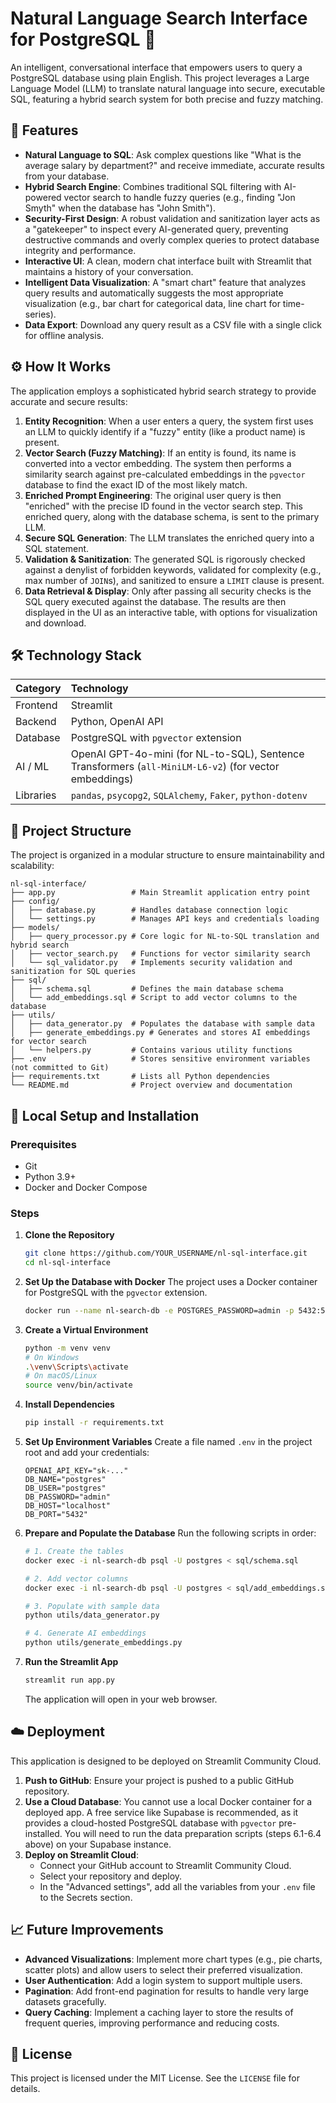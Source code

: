 # Natural Language Search Interface for PostgreSQL 🤖

An intelligent, conversational interface that empowers users to query a PostgreSQL database using plain English. This project leverages a Large Language Model (LLM) to translate natural language into secure, executable SQL, featuring a hybrid search system for both precise and fuzzy matching.

## 🌟 Features

*   **Natural Language to SQL**: Ask complex questions like "What is the average salary by department?" and receive immediate, accurate results from your database.
*   **Hybrid Search Engine**: Combines traditional SQL filtering with AI-powered vector search to handle fuzzy queries (e.g., finding "Jon Smyth" when the database has "John Smith").
*   **Security-First Design**: A robust validation and sanitization layer acts as a "gatekeeper" to inspect every AI-generated query, preventing destructive commands and overly complex queries to protect database integrity and performance.
*   **Interactive UI**: A clean, modern chat interface built with Streamlit that maintains a history of your conversation.
*   **Intelligent Data Visualization**: A "smart chart" feature that analyzes query results and automatically suggests the most appropriate visualization (e.g., bar chart for categorical data, line chart for time-series).
*   **Data Export**: Download any query result as a CSV file with a single click for offline analysis.

## ⚙️ How It Works

The application employs a sophisticated hybrid search strategy to provide accurate and secure results:

1.  **Entity Recognition**: When a user enters a query, the system first uses an LLM to quickly identify if a "fuzzy" entity (like a product name) is present.
2.  **Vector Search (Fuzzy Matching)**: If an entity is found, its name is converted into a vector embedding. The system then performs a similarity search against pre-calculated embeddings in the `pgvector` database to find the exact ID of the most likely match.
3.  **Enriched Prompt Engineering**: The original user query is then "enriched" with the precise ID found in the vector search step. This enriched query, along with the database schema, is sent to the primary LLM.
4.  **Secure SQL Generation**: The LLM translates the enriched query into a SQL statement.
5.  **Validation & Sanitization**: The generated SQL is rigorously checked against a denylist of forbidden keywords, validated for complexity (e.g., max number of `JOIN`s), and sanitized to ensure a `LIMIT` clause is present.
6.  **Data Retrieval & Display**: Only after passing all security checks is the SQL query executed against the database. The results are then displayed in the UI as an interactive table, with options for visualization and download.

## 🛠️ Technology Stack

| Category      | Technology                                                                                             |
| :------------ | :----------------------------------------------------------------------------------------------------- |
| Frontend      | Streamlit                                                                                              |
| Backend       | Python, OpenAI API                                                                                     |
| Database      | PostgreSQL with `pgvector` extension                                                                   |
| AI / ML       | OpenAI GPT-4o-mini (for NL-to-SQL), Sentence Transformers (`all-MiniLM-L6-v2`) (for vector embeddings) |
| Libraries     | `pandas`, `psycopg2`, `SQLAlchemy`, `Faker`, `python-dotenv`                                           |

## 📂 Project Structure

The project is organized in a modular structure to ensure maintainability and scalability:

```
nl-sql-interface/
├── app.py                 # Main Streamlit application entry point
├── config/
│   ├── database.py        # Handles database connection logic
│   └── settings.py        # Manages API keys and credentials loading
├── models/
│   ├── query_processor.py # Core logic for NL-to-SQL translation and hybrid search
│   ├── vector_search.py   # Functions for vector similarity search
│   └── sql_validator.py   # Implements security validation and sanitization for SQL queries
├── sql/
│   ├── schema.sql         # Defines the main database schema
│   └── add_embeddings.sql # Script to add vector columns to the database
├── utils/
│   ├── data_generator.py  # Populates the database with sample data
│   ├── generate_embeddings.py # Generates and stores AI embeddings for vector search
│   └── helpers.py         # Contains various utility functions
├── .env                   # Stores sensitive environment variables (not committed to Git)
├── requirements.txt       # Lists all Python dependencies
└── README.md              # Project overview and documentation
```

## 🚀 Local Setup and Installation

### Prerequisites

*   Git
*   Python 3.9+
*   Docker and Docker Compose

### Steps

1.  **Clone the Repository**

    ```bash
    git clone https://github.com/YOUR_USERNAME/nl-sql-interface.git
    cd nl-sql-interface
    ```

2.  **Set Up the Database with Docker**
    The project uses a Docker container for PostgreSQL with the `pgvector` extension.

    ```bash
    docker run --name nl-search-db -e POSTGRES_PASSWORD=admin -p 5432:5432 -d pgvector/pgvector:pg16
    ```

3.  **Create a Virtual Environment**

    ```bash
    python -m venv venv
    # On Windows
    .\venv\Scripts\activate
    # On macOS/Linux
    source venv/bin/activate
    ```

4.  **Install Dependencies**

    ```bash
    pip install -r requirements.txt
    ```

5.  **Set Up Environment Variables**
    Create a file named `.env` in the project root and add your credentials:

    ```
    OPENAI_API_KEY="sk-..."
    DB_NAME="postgres"
    DB_USER="postgres"
    DB_PASSWORD="admin"
    DB_HOST="localhost"
    DB_PORT="5432"
    ```

6.  **Prepare and Populate the Database**
    Run the following scripts in order:

    ```bash
    # 1. Create the tables
    docker exec -i nl-search-db psql -U postgres < sql/schema.sql

    # 2. Add vector columns
    docker exec -i nl-search-db psql -U postgres < sql/add_embeddings.sql

    # 3. Populate with sample data
    python utils/data_generator.py

    # 4. Generate AI embeddings
    python utils/generate_embeddings.py
    ```

7.  **Run the Streamlit App**

    ```bash
    streamlit run app.py
    ```

    The application will open in your web browser.

## ☁️ Deployment

This application is designed to be deployed on Streamlit Community Cloud.

1.  **Push to GitHub**: Ensure your project is pushed to a public GitHub repository.
2.  **Use a Cloud Database**: You cannot use a local Docker container for a deployed app. A free service like Supabase is recommended, as it provides a cloud-hosted PostgreSQL database with `pgvector` pre-installed. You will need to run the data preparation scripts (steps 6.1-6.4 above) on your Supabase instance.
3.  **Deploy on Streamlit Cloud**:
    *   Connect your GitHub account to Streamlit Community Cloud.
    *   Select your repository and deploy.
    *   In the "Advanced settings", add all the variables from your `.env` file to the Secrets section.

## 📈 Future Improvements

*   **Advanced Visualizations**: Implement more chart types (e.g., pie charts, scatter plots) and allow users to select their preferred visualization.
*   **User Authentication**: Add a login system to support multiple users.
*   **Pagination**: Add front-end pagination for results to handle very large datasets gracefully.
*   **Query Caching**: Implement a caching layer to store the results of frequent queries, improving performance and reducing costs.

## 📄 License

This project is licensed under the MIT License. See the `LICENSE` file for details.
